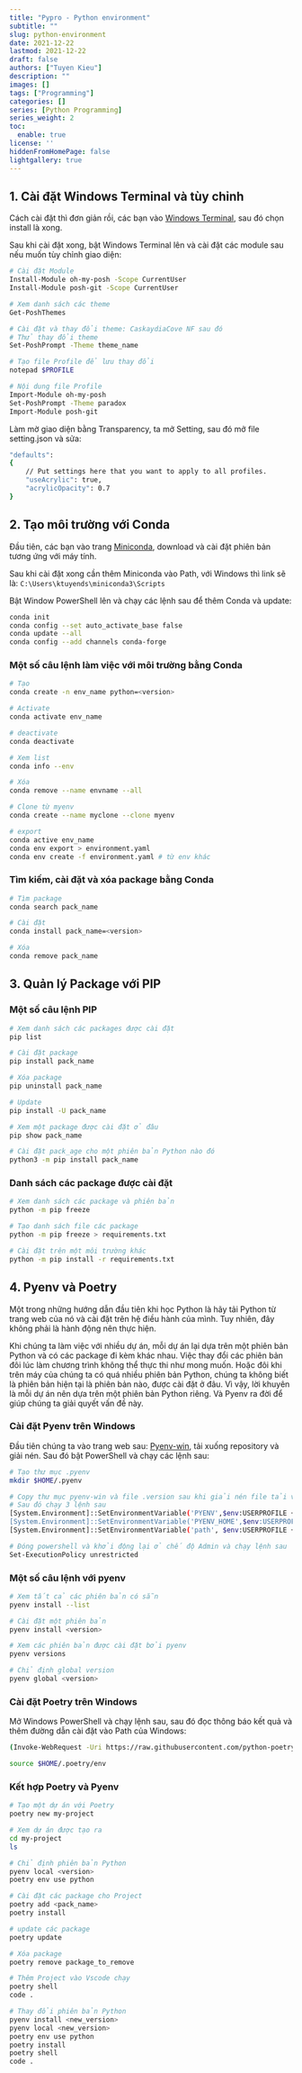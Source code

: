 ```yaml
---
title: "Pypro - Python environment"
subtitle: ""
slug: python-environment
date: 2021-12-22
lastmod: 2021-12-22
draft: false
authors: ["Tuyen Kieu"]
description: ""
images: []
tags: ["Programming"]
categories: []
series: [Python Programming]
series_weight: 2
toc:
  enable: true
license: ''  
hiddenFromHomePage: false
lightgallery: true
---
```


<!--more-->
## 1. Cài đặt Windows Terminal và tùy chỉnh

Cách cài đặt thì đơn giản rồi, các bạn vào [Windows Terminal](https://www.microsoft.com/en-us/p/windows-terminal/9n0dx20hk701), sau đó chọn install là xong.

Sau khi cài đặt xong, bật Windows Terminal lên và cài đặt các module sau nếu muốn tùy chỉnh giao diện:

```bash
# Cài đặt Module
Install-Module oh-my-posh -Scope CurrentUser
Install-Module posh-git -Scope CurrentUser

# Xem danh sách các theme
Get-PoshThemes

# Cài đặt và thay đổi theme: CaskaydiaCove NF sau đó
# Thử thay đổi theme
Set-PoshPrompt -Theme theme_name

# Tạo file Profile để lưu thay đổi
notepad $PROFILE

# Nội dung file Profile
Import-Module oh-my-posh
Set-PoshPrompt -Theme paradox
Import-Module posh-git
```

Làm mờ giao diện bằng Transparency, ta mở Setting, sau đó mở file setting.json và sửa:

```bash
"defaults":
{
    // Put settings here that you want to apply to all profiles.
    "useAcrylic": true,
    "acrylicOpacity": 0.7
}
```

## 2. Tạo môi trường với Conda

Đầu tiên, các bạn vào trang [Miniconda](https://docs.conda.io/en/latest/miniconda.html), download và cài đặt phiên bản tương ứng với máy tính.

Sau khi cài đặt xong cần thêm Miniconda vào Path, với Windows thì link sẽ là: `C:\Users\ktuyends\miniconda3\Scripts`

Bật Window PowerShell lên và chạy các lệnh sau để thêm Conda và update:

```bash
conda init
conda config --set auto_activate_base false
conda update --all
conda config --add channels conda-forge
```

### Một số câu lệnh làm việc với môi trường bằng Conda

```bash
# Tạo
conda create -n env_name python=<version>

# Activate
conda activate env_name

# deactivate
conda deactivate

# Xem list
conda info --env

# Xóa
conda remove --name envname --all

# Clone từ myenv
conda create --name myclone --clone myenv

# export
conda active env_name
conda env export > environment.yaml
conda env create -f environment.yaml # từ env khác
```

### Tìm kiếm, cài đặt và xóa package bằng Conda

```bash
# Tìm package
conda search pack_name

# Cài đặt
conda install pack_name=<version>

# Xóa
conda remove pack_name
```

## 3. Quản lý Package với PIP

### Một số câu lệnh PIP

```bash
# Xem danh sách các packages được cài đặt
pip list

# Cài đặt package
pip install pack_name

# Xóa package 
pip uninstall pack_name

# Update 
pip install -U pack_name

# Xem một package được cài đặt ở đâu
pip show pack_name

# Cài đặt pack_age cho một phiên bản Python nào đó
python3 -m pip install pack_name
```

### Danh sách các package được cài đặt

```bash
# Xem danh sách các package và phiên bản
python -m pip freeze

# Tạo danh sách file các package
python -m pip freeze > requirements.txt

# Cài đặt trên một môi trường khác
python -m pip install -r requirements.txt
```

## 4. Pyenv và Poetry

Một trong những hướng dẫn đầu tiên khi học Python là hãy tải Python từ trang web của nó và cài đặt trên hệ điều hành của mình. Tuy nhiên, đây không phải là hành động nên thực hiện. 

Khi chúng ta làm việc với nhiều dự án, mỗi dự án lại dựa trên một phiên bản Python và có các package đi kèm khác nhau. Việc thay đổi các phiên bản đôi lúc làm chương trình không thể thực thi như mong muốn. Hoặc đôi khi trên máy của chúng ta có quá nhiều phiên bản Python, chúng ta không biết là phiên bản hiện tại là phiên bản nào, được cài đặt ở đâu. Vì vậy, lời khuyên là mỗi dự án nên dựa trên một phiên bản Python riêng. Và Pyenv ra đời để giúp chúng ta giải quyết vấn đề này.

### Cài đặt Pyenv trên Windows

Đầu tiên chúng ta vào trang web sau: [Pyenv-win](https://github.com/pyenv-win/pyenv-win), tải xuống repository và giải nén. Sau đó bật PowerShell và chạy các lệnh sau:

```bash
# Tạo thư mục .pyenv
mkdir $HOME/.pyenv

# Copy thư mục pyenv-win và file .version sau khi giải nén file tải về vào .pyenv
# Sau đó chạy 3 lệnh sau
[System.Environment]::SetEnvironmentVariable('PYENV',$env:USERPROFILE + "\.pyenv\pyenv-win\","User")
[System.Environment]::SetEnvironmentVariable('PYENV_HOME',$env:USERPROFILE + "\.pyenv\pyenv-win\","User")
[System.Environment]::SetEnvironmentVariable('path', $env:USERPROFILE + "\.pyenv\pyenv-win\bin;" + $env:USERPROFILE + "\.pyenv\pyenv-win\shims;" + [System.Environment]::GetEnvironmentVariable('path', "User"),"User")

# Đóng powershell và khởi động lại ở chế độ Admin và chạy lệnh sau
Set-ExecutionPolicy unrestricted
```

### Một số câu lệnh với pyenv

```bash
# Xem tất cả các phiên bản có sẵn
pyenv install --list

# Cài đặt một phiên bản
pyenv install <version>

# Xem các phiên bản được cài đặt bởi pyenv
pyenv versions

# Chỉ định global version
pyenv global <version>
```

### Cài đặt Poetry trên Windows

Mở Windows PowerShell và chạy lệnh sau, sau đó đọc thông báo kết quả và thêm đường dẫn cài đặt vào Path của Windows:

```bash
(Invoke-WebRequest -Uri https://raw.githubusercontent.com/python-poetry/poetry/master/get-poetry.py -UseBasicParsing).Content | python -

source $HOME/.poetry/env
```

### Kết hợp Poetry và Pyenv

```bash
# Tạo một dự án với Poetry
poetry new my-project

# Xem dự án được tạo ra
cd my-project
ls

# Chỉ định phiên bản Python
pyenv local <version>
poetry env use python

# Cài đặt các package cho Project
poetry add <pack_name>
poetry install
```

```bash
# update các package
poetry update

# Xóa package
poetry remove package_to_remove

# Thêm Project vào Vscode chạy
poetry shell
code .

# Thay đổi phiên bản Python
pyenv install <new_version>
pyenv local <new_version>
poetry env use python
poetry install
poetry shell
code .
```
